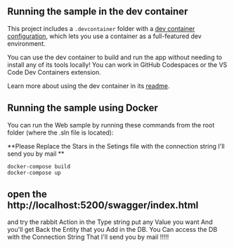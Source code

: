 ## Running the sample in the dev container

This project includes a `.devcontainer` folder with a [dev container configuration](https://containers.dev/), which lets you use a container as a full-featured dev environment.

You can use the dev container to build and run the app without needing to install any of its tools locally! You can work in GitHub Codespaces or the VS Code Dev Containers extension.

Learn more about using the dev container in its [readme](/.devcontainer/devcontainerreadme.md).

## Running the sample using Docker

You can run the Web sample by running these commands from the root folder (where the .sln file is located):

**Please Replace the Stars in the Setings file with the connection string I'll send you by mail **

```
docker-compose build
docker-compose up

```

## open the http://localhost:5200/swagger/index.html
and try the rabbit Action 
in the Type string put any Value you want And you'll get Back the Entity that you Add in the DB.
You Can access the DB with the Connection String That I'll send you by mail !!!!!


